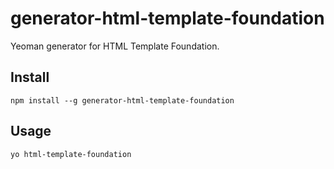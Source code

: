 # generator-html-template-foundation

Yeoman generator for HTML Template Foundation.

## Install

```
npm install --g generator-html-template-foundation
```

## Usage

```
yo html-template-foundation
```
